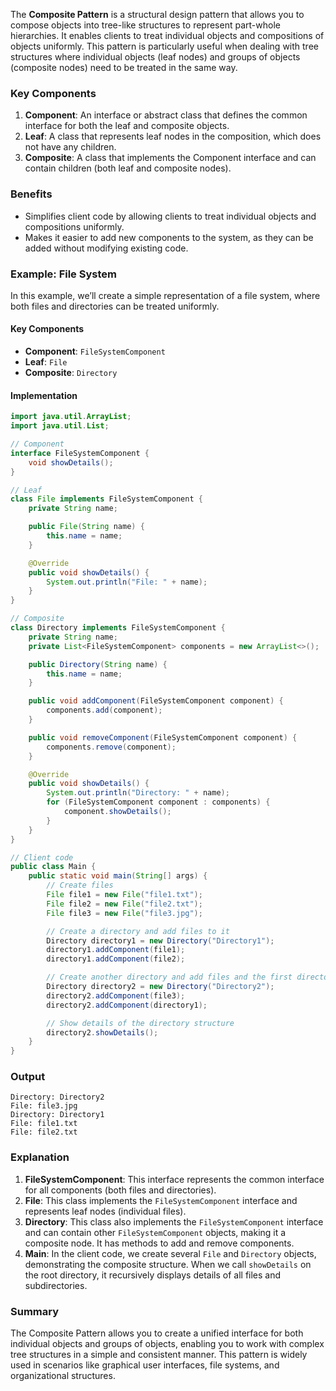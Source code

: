 The **Composite Pattern** is a structural design pattern that allows you to compose objects into tree-like structures to represent part-whole hierarchies. It enables clients to treat individual objects and compositions of objects uniformly. This pattern is particularly useful when dealing with tree structures where individual objects (leaf nodes) and groups of objects (composite nodes) need to be treated in the same way.

### Key Components

1. **Component**: An interface or abstract class that defines the common interface for both the leaf and composite objects.
2. **Leaf**: A class that represents leaf nodes in the composition, which does not have any children.
3. **Composite**: A class that implements the Component interface and can contain children (both leaf and composite nodes).

### Benefits

- Simplifies client code by allowing clients to treat individual objects and compositions uniformly.
- Makes it easier to add new components to the system, as they can be added without modifying existing code.

### Example: File System

In this example, we’ll create a simple representation of a file system, where both files and directories can be treated uniformly.

#### Key Components
- **Component**: `FileSystemComponent`
- **Leaf**: `File`
- **Composite**: `Directory`

#### Implementation

```java
import java.util.ArrayList;
import java.util.List;

// Component
interface FileSystemComponent {
    void showDetails();
}

// Leaf
class File implements FileSystemComponent {
    private String name;

    public File(String name) {
        this.name = name;
    }

    @Override
    public void showDetails() {
        System.out.println("File: " + name);
    }
}

// Composite
class Directory implements FileSystemComponent {
    private String name;
    private List<FileSystemComponent> components = new ArrayList<>();

    public Directory(String name) {
        this.name = name;
    }

    public void addComponent(FileSystemComponent component) {
        components.add(component);
    }

    public void removeComponent(FileSystemComponent component) {
        components.remove(component);
    }

    @Override
    public void showDetails() {
        System.out.println("Directory: " + name);
        for (FileSystemComponent component : components) {
            component.showDetails();
        }
    }
}

// Client code
public class Main {
    public static void main(String[] args) {
        // Create files
        File file1 = new File("file1.txt");
        File file2 = new File("file2.txt");
        File file3 = new File("file3.jpg");

        // Create a directory and add files to it
        Directory directory1 = new Directory("Directory1");
        directory1.addComponent(file1);
        directory1.addComponent(file2);

        // Create another directory and add files and the first directory to it
        Directory directory2 = new Directory("Directory2");
        directory2.addComponent(file3);
        directory2.addComponent(directory1);

        // Show details of the directory structure
        directory2.showDetails();
    }
}
```

### Output
```
Directory: Directory2
File: file3.jpg
Directory: Directory1
File: file1.txt
File: file2.txt
```

### Explanation

1. **FileSystemComponent**: This interface represents the common interface for all components (both files and directories).
2. **File**: This class implements the `FileSystemComponent` interface and represents leaf nodes (individual files).
3. **Directory**: This class also implements the `FileSystemComponent` interface and can contain other `FileSystemComponent` objects, making it a composite node. It has methods to add and remove components.
4. **Main**: In the client code, we create several `File` and `Directory` objects, demonstrating the composite structure. When we call `showDetails` on the root directory, it recursively displays details of all files and subdirectories.

### Summary
The Composite Pattern allows you to create a unified interface for both individual objects and groups of objects, enabling you to work with complex tree structures in a simple and consistent manner. This pattern is widely used in scenarios like graphical user interfaces, file systems, and organizational structures.
